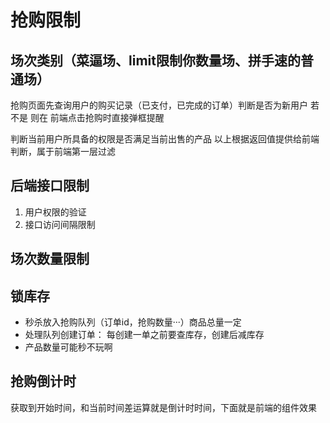 # 抢购限制

## 场次类别（菜逼场、limit限制你数量场、拼手速的普通场）

抢购页面先查询用户的购买记录（已支付，已完成的订单）判断是否为新用户 若不是 则在 前端点击抢购时直接弹框提醒

判断当前用户所具备的权限是否满足当前出售的产品 以上根据返回值提供给前端判断，属于前端第一层过滤

## 后端接口限制

1. 用户权限的验证
2. 接口访问间隔限制

## 场次数量限制

## 锁库存

* 秒杀放入抢购队列（订单id，抢购数量···）商品总量一定
* 处理队列创建订单： 每创建一单之前要查库存，创建后减库存
* 产品数量可能秒不玩啊

## 抢购倒计时

获取到开始时间，和当前时间差运算就是倒计时时间，下面就是前端的组件效果

